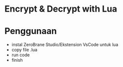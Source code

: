 # Encrypt &amp; Decrypt with Lua

# Penggunaan
- instal ZeroBrane Studio/Ekstension VsCode untuk lua
- copy file .lua
- run code
- finish

